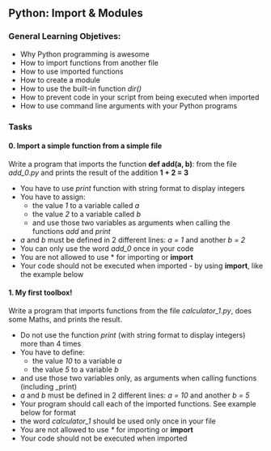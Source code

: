 ## Python: Import & Modules

### General Learning Objetives:

- Why Python programming is awesome
- How to import functions from another file
- How to use imported functions
- How to create a module
- How to use the built-in function _dir()_
- How to prevent code in your script from being executed when imported
- How to use command line arguments with your Python programs

### Tasks

#### 0. Import a simple function from a simple file

Write a program that imports the function **def add(a, b)**: from the file _add_0.py_ and prints the result of the addition **1 + 2 = 3**

- You have to use _print_ function with string format to display integers
- You have to assign:
  - the value _1_ to a variable called _a_
  - the value _2_ to a variable called _b_
  - and use those two variables as arguments when calling the functions _add_ and _print_
- _a_ and _b_ must be defined in 2 different lines: _a = 1_ and another _b = 2_
- You can only use the word _add_0_ once in your code
- You are not allowed to use * for importing or **import**
- Your code should not be executed when imported - by using **import**, like the example below

#### 1. My first toolbox!

Write a program that imports functions from the file _calculator_1.py_, does some Maths, and prints the result.

- Do not use the function _print_ (with string format to display integers) more than 4 times
- You have to define:
  - the value _10_ to a variable _a_
  - the value _5_ to a variable _b_
- and use those two variables only, as arguments when calling functions (including _print)
- _a_ and _b_ must be defined in 2 different lines: _a = 10_ and another _b = 5_
- Your program should call each of the imported functions. See example below for format
- the word _calculator_1_ should be used only once in your file
- You are not allowed to use _*_ for importing or __import__
- Your code should not be executed when imported
